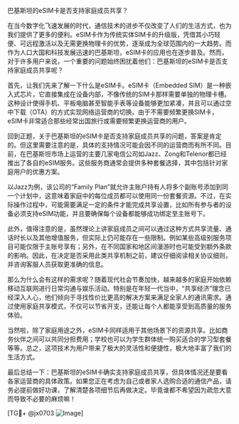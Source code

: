 巴基斯坦的eSIM卡是否支持家庭成员共享？

在当今数字化飞速发展的时代，通信技术的进步不仅改变了人们的生活方式，也为我们提供了更多的便利。eSIM卡作为传统实体SIM卡的升级版，凭借其小巧轻便、可远程激活以及无需更换物理卡的优势，逐渐成为全球范围内的一大趋势。而作为人口大国和科技发展迅速的巴基斯坦，eSIM卡的应用也在逐步普及。然而，对于许多用户来说，一个重要的问题始终困扰着他们：巴基斯坦的eSIM卡是否支持家庭成员共享呢？

首先，让我们先来了解一下什么是eSIM卡。eSIM卡（Embedded SIM）是一种嵌入式芯片，它直接集成在设备内部，不像传统的SIM卡那样需要单独的物理卡槽。这种设计使得手机、平板电脑甚至智能手表等设备能够更加紧凑，并且可以通过空中下载（OTA）的方式实现网络运营商的切换。由于不需要频繁更换SIM卡，eSIM卡非常适合那些经常出国旅行或需要频繁更换运营商的用户。

回到正题，关于巴基斯坦的eSIM卡是否支持家庭成员共享的问题，答案是肯定的。但这里需要注意的是，具体的支持情况可能会因不同的运营商而有所不同。目前，在巴基斯坦市场上运营的主要几家电信公司如Jazz、Zong和Telenor都已经推出了各自的eSIM服务。这些服务商通常会提供多种套餐选择，其中包括针对家庭用户的优惠方案。

以Jazz为例，该公司的“Family Plan”就允许主账户持有人将多个副账号添加到同一个计划中，这意味着家庭中的每位成员都可以使用同一份套餐资源。不过，在实际操作过程中，可能需要满足一定的条件才能完成共享设置，比如所有参与者的设备必须支持eSIM功能，并且要确保每个设备都能够成功绑定至主账号下。

此外，值得注意的是，虽然理论上讲家庭成员之间可以通过这种方式共享流量、通话时长以及其他增值服务，但实际上仍可能存在一些限制。例如某些高级别服务项目可能仅限于主账号享有；另外，在不同国家和地区间漫游时也可能受到额外条款的影响。因此，在决定是否采用此类共享机制之前，建议仔细阅读相关协议细则，并咨询客服人员获取更准确的信息。

那么为什么会有这样的需求呢？随着现代社会节奏加快，越来越多的家庭开始依赖移动互联网进行日常沟通与娱乐活动。特别是在年轻一代当中，“共享经济”理念已经深入人心，他们倾向于寻找性价比更高的解决方案来满足全家人的通讯需求。通过使用家庭共享模式，不仅可以节省开支，还能让每个人都能享受到高质量的服务体验。

当然啦，除了家庭用途之外，eSIM卡同样适用于其他场景下的资源共享。比如商务伙伴之间可以共同分担费用；学校也可以为学生群体统一购买适合的学习型套餐等等。总之，这项技术为用户带来了极大的灵活性和便捷性，极大地丰富了我们的生活方式。

最后总结一下：巴基斯坦的eSIM卡确实支持家庭成员共享，但具体情况还是要看各家运营商的具体政策。如果您正在考虑为自己或者家人选购合适的通信产品，请务必提前做好功课，了解清楚各项细节后再做决定。毕竟谁都不希望因为疏忽大意而导致不必要的麻烦嘛！

[TG💪+ @jx0703 ![Image](https://github.com/user-attachments/assets/dbca1d08-cadb-493c-b0ec-ad6f7a83f270)]